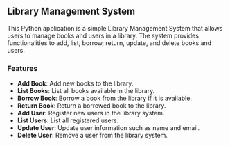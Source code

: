 ## Library Management System

This Python application is a simple Library Management System that allows users to manage books and users in a library. The system provides functionalities to add, list, borrow, return, update, and delete books and users.

### Features

- **Add Book**: Add new books to the library.
- **List Books**: List all books available in the library.
- **Borrow Book**: Borrow a book from the library if it is available.
- **Return Book**: Return a borrowed book to the library.
- **Add User**: Register new users in the library system.
- **List Users**: List all registered users.
- **Update User**: Update user information such as name and email.
- **Delete User**: Remove a user from the library system.
